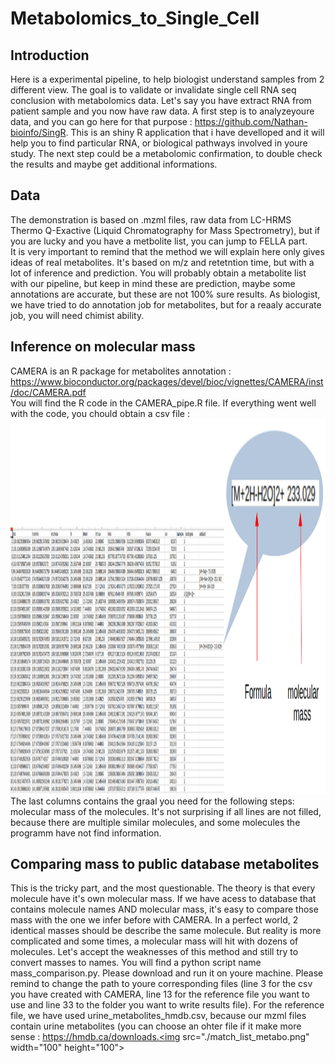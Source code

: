 # Metabolomics_to_Single_Cell
## Introduction
Here is a experimental pipeline, to help biologist understand samples from 2 different view. The goal is to validate or invalidate single cell RNA seq conclusion with metabolomics data. Let's say you have extract RNA from patient sample and you now have raw data. A first step is to analyzeyoure data, and you can go here for that purpose : https://github.com/Nathan-bioinfo/SingR. This is an shiny R application that i have develloped and it will help you to find particular RNA, or biological pathways involved in youre study. The next step could be a metabolomic confirmation, to double check the results and maybe get additional informations.<br/>
## Data
The demonstration is based on .mzml files, raw data from LC-HRMS Thermo Q-Exactive (Liquid Chromatography for Mass Spectrometry), but if you are lucky and you have a metbolite list, you can jump to FELLA part.<br/>
It is very important to remind that the method we will explain here only gives ideas of real metabolites. It's based on m/z and retetntion time, but with a lot of inference and prediction. You will probably obtain a metabolite list with our pipeline, but keep in mind these are prediction, maybe some annotations are accurate, but these are not 100% sure results. As biologist, we have tried to do annotation job for metabolites, but for a reaaly accurate job, you will need chimist ability. <br/>
## Inference on molecular mass
CAMERA is an R package for metabolites annotation : https://www.bioconductor.org/packages/devel/bioc/vignettes/CAMERA/inst/doc/CAMERA.pdf <br/>
You will find the R code in the CAMERA_pipe.R file. If everything went well with the code, you chould obtain a csv file : <img src="./csv_fig.png" width="1000" height="600"> <br/>
The last columns contains the graal you need for the following steps: molecular mass of the molecules. It's not surprising if all lines are not filled, because there are multiple similar molecules, and some molecules the programm have not find information.
## Comparing mass to public database metabolites
This is the tricky part, and the most questionable. The theory is that every molecule have it's own molecular mass. If we have acess to database that contains molecule names AND molecular mass, it's easy to compare those mass with the one we infer before with CAMERA. In a perfect world, 2 identical masses should be describe the same molecule. But reality is more complicated and some times, a molecular mass will hit with dozens of molecules. Let's accept the weaknesses of this method and still try to convert masses to names. You will find a python script name mass_comparison.py. Please download and run it on youre machine. Please remind to change the path to youre corresponding files (line 3 for the csv you have created with CAMERA, line 13 for the reference file you want to use and line 33 to the folder you want to write results file). For the reference file, we have used urine_metabolites_hmdb.csv, because our mzml files contain urine metabolites (you can choose an ohter file if it make more sense : https://hmdb.ca/downloads.<img src="./match_list_metabo.png" width="100" height="100"> <br/>

